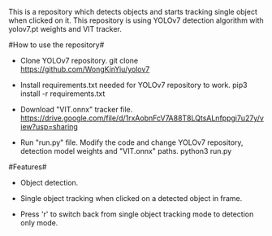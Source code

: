 This is a repository which detects objects and starts tracking single object when clicked on it. 
This repository is using YOLOv7 detection algorithm with yolov7.pt weights and VIT tracker.

#How to use the repository#
* Clone YOLOv7 repository.
  git clone https://github.com/WongKinYiu/yolov7

* Install requirements.txt needed for YOLOv7 repository to work.
  pip3 install -r requirements.txt
  
* Download "VIT.onnx" tracker file.
  https://drive.google.com/file/d/1rxAobnFcV7A88T8LQtsALnfppgi7u27y/view?usp=sharing
  
* Run "run.py" file. Modify the code and change YOLOv7 repository, detection model weights and "VIT.onnx" paths.
  python3 run.py

#Features#
* Object detection.

* Single object tracking when clicked on a detected object in frame.

* Press 'r' to switch back from single object tracking mode to detection only mode.

  
